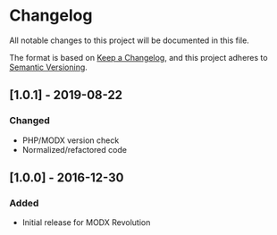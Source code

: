 # Changelog
All notable changes to this project will be documented in this file.

The format is based on [Keep a Changelog](https://keepachangelog.com/en/1.0.0/),
and this project adheres to [Semantic Versioning](https://semver.org/spec/v2.0.0.html).

## [1.0.1] - 2019-08-22
### Changed
- PHP/MODX version check
- Normalized/refactored code 

## [1.0.0] - 2016-12-30
### Added
- Initial release for MODX Revolution

